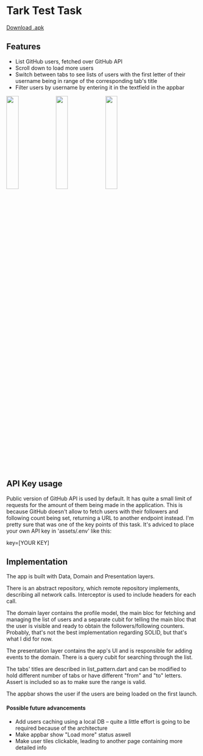 # Tark Test Task

[Download .apk](https://drive.google.com/file/d/1T-z5CaaFJRgVaeoaRGn8yyU98uB-yMbk/view?usp=sharing)

## Features

- List GitHub users, fetched over GitHub API
- Scroll down to load more users
- Switch between tabs to see lists of users with the first letter of their username being in range of the corresponding tab's title
- Filter users by username by entering it in the textfield in the appbar

<img src="https://github.com/troublecatcher/tark_test_task/assets/91335963/12bd7992-5638-4c2b-a560-78ffdd0d236a" width="25%" height="25%"/>
<img src="https://github.com/troublecatcher/tark_test_task/assets/91335963/2c47025f-0f5b-4666-b2e6-0a93a04f748e" width="25%" height="25%"/>
<img src="https://github.com/troublecatcher/tark_test_task/assets/91335963/8639b8ff-5d0e-46d9-ac96-bcaac9a5350b" width="25%" height="25%"/>

## API Key usage

Public version of GitHub API is used by default. It has quite a small limit of requests for the amount of them being made in the application.
This is because GitHub doesn't allow to fetch users with their followers and following count being set, returning a URL to another endpoint instead. I'm pretty sure that was one of the key points of this task. It's adviced to place your own API key in 'assets/.env' like this:

key=[YOUR KEY]

## Implementation

The app is built with Data, Domain and Presentation layers.

There is an abstract repository, which remote repository implements, describing all network calls. Interceptor is used to include headers for each call.

The domain layer contains the profile model, the main bloc for fetching and managing the list of users and a separate cubit for telling the main bloc that the user is visible and ready to obtain the followers/following counters. Probably, that's not the best implementation regarding SOLID, but that's what I did for now.

The presentation layer contains the app's UI and is responsible for adding events to the domain. There is a query cubit for searching through the list.

The tabs' titles are described in list_pattern.dart and can be modified to hold different number of tabs or have different "from" and "to" letters. Assert is included so as to make sure the range is valid.

The appbar shows the user if the users are being loaded on the first launch.

#### Possible future advancements

- Add users caching using a local DB – quite a little effort is going to be required because of the architecture
- Make appbar show "Load more" status aswell
- Make user tiles clickable, leading to another page containing more detailed info
